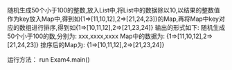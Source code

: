 随机生成50个小于100的整数,放入List中,将List中的数据除以10,以结果的整数值作为key放入Map中,得到如{1=>[11,10,12],2=>[21,24,23]}的Map,再将Map中key对应的数组进行排序,得到如{1=>[10,11,12],2=>[21,23,24]}
输出的形式如下:
随机生成50个小于100的数,分别为: xxx,xxxx,xxxx
Map中的数据为: {1=>[11,10,12],2=>[21,24,23]}
排序后的Map为: {1=>[10,11,12],2=>[21,23,24]}

运行方法：
run Exam4.main()